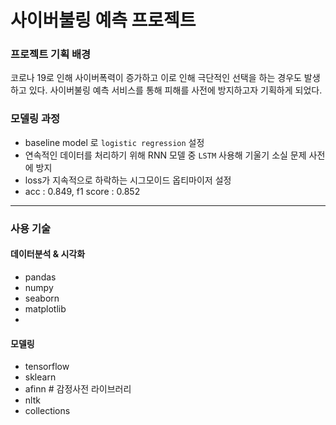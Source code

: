 # 사이버불링 예측 프로젝트

### 프로젝트 기획 배경
코로나 19로 인해 사이버폭력이 증가하고 이로 인해 극단적인 선택을 하는 경우도 발생하고 있다. 사이버불링 예측 서비스를 통해 피해를 사전에 방지하고자 기획하게 되었다.

### 모델링 과정
- baseline model 로 `logistic regression` 설정
- 연속적인 데이터를 처리하기 위해 RNN 모델 중 `LSTM` 사용해 기울기 소실 문제 사전에 방지
- loss가 지속적으로 하락하는 시그모이드 옵티마이저 설정
- acc : 0.849, f1 score : 0.852
---
### 사용 기술
#### 데이터분석 & 시각화
- pandas
- numpy
- seaborn
- matplotlib
- 
#### 모델링
- tensorflow
- sklearn
- afinn # 감정사전 라이브러리
- nltk
- collections

